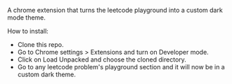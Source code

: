 A chrome extension that turns the leetcode playground into a custom dark mode theme. 

How to install:

- Clone this repo.
- Go to Chrome settings > Extensions and turn on Developer mode.
- Click on Load Unpacked and choose the cloned directory. 
- Go to any leetcode problem's playground section and it will now be in a custom dark theme. 


